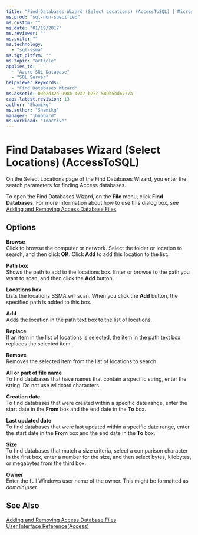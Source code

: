 ```yaml
---
title: "Find Databases Wizard (Select Locations) (AccessToSQL) | Microsoft Docs"
ms.prod: "sql-non-specified"
ms.custom: ""
ms.date: "01/19/2017"
ms.reviewer: ""
ms.suite: ""
ms.technology: 
  - "sql-ssma"
ms.tgt_pltfrm: ""
ms.topic: "article"
applies_to: 
  - "Azure SQL Database"
  - "SQL Server"
helpviewer_keywords: 
  - "Find Databases Wizard"
ms.assetid: 00b2d32a-998b-47a7-b25c-589b5bd6777a
caps.latest.revision: 13
author: "Shamikg"
ms.author: "Shamikg"
manager: "jhubbard"
ms.workload: "Inactive"
---
```

# Find Databases Wizard (Select Locations) (AccessToSQL)
On the Select Locations page of the Find Databases Wizard, you enter the search parameters for finding Access databases.  
  
To open the Find Databases Wizard, on the **File** menu, click **Find Databases**. For more information about how to use this dialog box, see [Adding and Removing Access Database Files](http://msdn.microsoft.com/en-us/e944c740-4c8a-4bc1-b0ed-be57bc06dced)  
  
## Options  
**Browse**  
Click to browse the computer or network. Select the folder or location to search, and then click **OK**. Click **Add** to add this location to the list.  
  
**Path box**  
Shows the path to add to the locations box. Enter or browse to the path you want to scan, and then click the **Add** button.  
  
**Locations box**  
Lists the locations SSMA will scan. When you click the **Add** button, the specified path is added to this box.  
  
**Add**  
Adds the location in the path text box to the list of locations.  
  
**Replace**  
If an item in the list of locations is selected, the item in the path text box replaces the selected item.  
  
**Remove**  
Removes the selected item from the list of locations to search.  
  
**All or part of file name**  
To find databases that have names that contain a specific string, enter the string. Do not use wildcard characters.  
  
**Creation date**  
To find databases that were created within a specific date range, enter the start date in the **From** box and the end date in the **To** box.  
  
**Last updated date**  
To find databases that were last updated within a specific date range, enter the start date in the **From** box and the end date in the **To** box.  
  
**Size**  
To find databases that match a size criteria, select a comparison character in the first box, enter a number for the size, and then select bytes, kilobytes, or megabytes from the third box.  
  
**Owner**  
Enter the full Windows user name of the owner. This might be formatted as *domain*\\*user*.  
  
## See Also  
[Adding and Removing Access Database Files](http://msdn.microsoft.com/en-us/e944c740-4c8a-4bc1-b0ed-be57bc06dced)  
[User Interface Reference(Access)](http://msdn.microsoft.com/en-us/af24c303-4a41-449b-9c86-d6558a97e839)  
  
